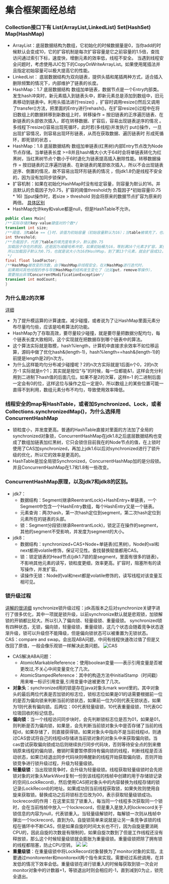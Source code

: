 # 集合框架面经总结
### Collection接口下有 List(ArrayList,LinkedList) Set(HashSet) Map(HashMap)
- ArrayList：底层数据结构为数组，它初始化的时候数据量是0，当你add的时候默认会变成10，它的扩容机制是每次扩容容量是它之前容量的1.5倍，查找访问通过索引下标，速度快，增删元素的效率低，线程不安全。 当遇到线程安全问题时，考虑使用JUC包下的CopyOnWriteArrayList。如果使用尾插法并且指定初始容量可以极大提高它的性能。
- LinkedList： 底层数据结构为双向链表，提供头插和尾插两种方式，适合插入删除频繁的情况下，内部维护了链表的长度。
- HashMap：1.7 底层数据结构 数组加单链表，数据节点是一个Entry内部类。发生hash冲突时，新元素插入到链表头中，即新元素总是添加到数组中，旧元素移动到链表中。利用头插法进行resize() ，扩容时调用resize()然后又调用了transfer()方法，把里面的Entry进行rehash()。在扩容resize()过程中在将旧数组上的数据转移到新数组上时，转移操作 = 按旧链表的正序遍历链表、在新链表的头部依次插入，即在转移数据、扩容后，容易出现链表逆序的情况 。多线程下resize()容易出现死循环，此时若(多线程)并发执行 put()操作，一旦出现扩容情况，则容易出现环形链表，从而在获取数据、遍历链表时 形成死循环，即死锁的状态 。
- HashMap：1.8 底层数据结构 数组加单链表(红黑树)内部Entry节点改为Node节点存储。当单链表长度 >=8并且hash桶大小大于64时会将单链表转化为红黑树，当红黑树节点个数小于6时退化为链表提高插入删除性能。转移数据操作 = 按旧链表的正序遍历链表、在新链表的尾部依次插入，所以不会出现链表逆序、倒置的情况，故不容易出现环形链表的情况 ，但jdk1.8仍是线程不安全的，因为没有加同步锁保护。
- 扩容机制：如果在初始化HashMap时没有给定容量，则容量为默认的16。并且默认的负载因子为0.75，扩容的阈值threshold为 负载因子*初始容量(0.75 * 16) 当put操作时，若size > threshold 则会将原来的数据节点扩容为原来的两倍。
[具体区别](https://blog.csdn.net/sky_xin/article/details/84926333) 
- HashMap允许key和value都是null，但是HashTable不允许。
```java
public class Main{
/**实际存储的key-value键值对的个数*/
transient int size;
/**阈值，当table == {}时，该值为初始容量（初始容量默认为16）；当table被填充了，也就是为table分配内存空间后，threshold一般为 capacity*loadFactory。HashMap在进行扩容时需要参考threshold，后面会详细谈到*/
int threshold;
/**负载因子，代表了table的填充度有多少，默认是0.75
 加载因子存在的原因，还是因为减缓哈希冲突，如果初始桶为16，等到满16个元素才扩容，某些桶里可能就有不止一个元素了。
 所以加载因子默认为0.75，也就是说大小为16的HashMap，到了第13个元素，就会扩容成32。
 */
final float loadFactor;
/**HashMap被改变的次数，由于HashMap非线程安全，在对HashMap进行迭代时，
 如果期间其他线程的参与导致HashMap的结构发生变化了（比如put，remove等操作），
 需要抛出异常ConcurrentModificationException*/
transient int modCount;
}
```
### 为什么是2的次幂
[详细](https://blog.csdn.net/sidihuo/article/details/78489820) 
- 为了提升模运算的计算速度。减少碰撞，或者说为了让HashMap里面元素分布尽量均匀些，应该是哈希算法的功能。
- HashMap为了存取高效，要尽量较少碰撞，就是要尽量把数据分配均匀，每个链表长度大致相同，这个实现就在把数据存到哪个链表中的算法。
- 这个算法实际就是取模，hash%length，计算机中直接求余效率不如位移运算，源码中做了优化hash&(length-1)，hash%length==hash&(length-1)的前提是length是2的n次方。
- 为什么这样能均匀分布减少碰撞呢？2的n次方实际就是1后面n个0，2的n次方-1  实际就是n个1；其实就是按位“与”的时候，每一位都能&1，这样会充分利用到二进制下hash值的后面几位。如果不是2的次幂，这样n-1 的二进制后面一定会有0的位，这样这位与操作之后一定是0，所以数组上的某些位置可能一直得不到利用，数组元素分布不均匀，导致使用效率降低。
### 线程安全的map有HashTable，或者加Synchronized、Lock，或者Collections.synchronizedMap()，为什么选择用ConcurrentHashMap
- 锁粒度小，并发度更高。普通的HashTable直接对里面的方法加了全局的synchronized对象锁，ConcurrentHashMap在jdk1.8之后底层数据结构也变成了数组加链表加红黑树，它只会锁住目前我在的Node节点的值，在上锁时使用了CAS加synchronized，再加上jdk1.6以后对synchronized进行了锁升级的优化，所以它的效率是更高的。
- HashTable是加全局锁Synchronized，ConcurrentHashMap加的是分段锁。并且ConcurrentHashMap在1.7和1.8有一些改变。  
### ConcurrentHashMap原理，以及jdk7和jdk8的区别。
- jdk7：
    - 数据结构：Segment(继承ReentrantLock)+HashEntry+单链表，一个Segment中包含一个HashEntry数组，每个HashEntry又是一个链表。
    - 元素查询：两次hash，第一次hash定位到segment，第二次hash定位到元素所在的链表的头部。
    - 锁：Segment分段锁(继承ReentrantLock)，锁定正在操作的segment，其他的segment不受影响，并发度为segment的大小。
- jdk8：
    - 数据结构：synchronized+CAS+Node+单链表(红黑树)，Node的val和next都用volatile修饰，保证可见性。查找替换赋值都用CAS。
    - 锁：锁定链表的Head节点(jdk1.7锁的是segment，里面有很多的链表)，不影响其他元素的读写，锁粒度更细，效率更高。扩容时，阻塞所有的读写操作，并发扩容。
    - 读操作无锁：Node的val和next都是volatile修饰的，读写线程对该变量互相可见。
### 锁升级过程
[讲解的很详细](https://blog.csdn.net/wangyy130/article/details/106495180/) 
synchronize锁升级过程：jdk高版本之后对synchronize关键字进行了很多优化，其中一项就是锁升级，以前synchronize默认就是悲观锁，加锁解锁的开销都比较大。所以引入了偏向锁、轻量级锁、重量级锁。 synchronized锁有四种状态，无锁，偏向锁，轻量级锁，重量级锁，这几个状态会随着竞争状态逐渐升级，锁可以升级但不能降级，但是偏向锁状态可以被重置为无锁状态。 
CAS：compare and swap。会出现ABA问题，中间有线程快速改过值了但是又改回了原值，一般会像乐观锁一样解决此类问题。
![CAS](https://img-blog.csdnimg.cn/20200602171359487.png?x-oss-process=image/watermark,type_ZmFuZ3poZW5naGVpdGk,shadow_10,text_aHR0cHM6Ly9ibG9nLmNzZG4ubmV0L3dhbmd5eTEzMA==,size_16,color_FFFFFF,t_70) 
- CAS解决ABA问题：
  - AtomicMarkableReference：使用boolean变量——表示引用变量是否被更改过,不关心中间变量变化了几次。
  - AtomicStampedReference：其中的构造方法中initialStamp（时间戳）用来唯一标识引用变量,引用变量中途被更改了几次。
- **对象头**：synchronized用的锁是存在java对象头mark word里的。其中对象头的最后两位代表是否加锁的标志位，锁标志位如果是01的话需要根据前一位的是否为偏向锁来判断当前的锁状态，如果前一位为0则代表无锁状态，如果为1则代表有偏向锁。后两位：00代表轻量级锁，10代表重量级锁，11代表GC垃圾回收的标记信息。
- **偏向锁**：当一个线程访问同步块时，会先判断锁标志位是否为01，如果是01，则判断是否为偏向锁，如果是，会先判断当前锁对象头中是否存储了当前的线程id，如果存储了，则直接获得锁。如果对象头中指向不是当前线程id，则通过CAS尝试将自己的线程id存储进当前锁对象的对象头中来获取偏向锁。当cas尝试获取偏向锁成功后则继续执行同步代码块，否则等待安全点的到来撤销原来线程的偏向锁，撤销时需要暂停原持有偏向锁的线程，判断线程是否活动状态，如果已经退出同步代码块则唤醒新的线程开始获取偏向锁，否则开始锁竞争进行锁升级过程，升级为轻量级锁。
- **轻量级锁**：当出现锁竞争时，会升级为轻量级锁。线程获取轻量级锁时会先把锁对象的对象头MarkWord复制一份到该线程的栈帧中创建的用于存储锁记录的空间(LockRecord)，然后使用CAS把对象头中的内容替换为线程存储的锁记录(LockRecord)的地址。如果成功则当前线程获取锁，如果失败则使用自旋来获取锁。替换成功之后将锁标志位改为00，表示获取轻量级锁成功。lockrecord的作用：在这里实现了锁重入，每当同一个线程多次获取同一个锁时，会在当前栈帧中放入一个lockrecord，但是重入是放入的lockrecord关于锁信息的内容为null，代表锁重入。当轻量级解锁时，每解锁一次则从栈帧中弹出一个lockrecord，直到为0。自旋锁简单来说就是让另一条竞争该锁的线程在循环中不断CAS，但是如果自旋的时间太长也不行，因为自旋是要消耗CPU的，因此自旋的次数是有限制的，如果自旋次数到了但是工作线程还没有释放锁，那么这个时候轻量级锁就会膨胀为重量级锁。重量级锁把除了拥有锁的线程都阻塞，防止CPU空转。
![](https://img-blog.csdnimg.cn/20200603145142474.png?x-oss-process=image/watermark,type_ZmFuZ3poZW5naGVpdGk,shadow_10,text_aHR0cHM6Ly9ibG9nLmNzZG4ubmV0L3dhbmd5eTEzMA==,size_16,color_FFFFFF,t_70)
![](https://img-blog.csdnimg.cn/2020060314564655.png?x-oss-process=image/watermark,type_ZmFuZ3poZW5naGVpdGk,shadow_10,text_aHR0cHM6Ly9ibG9nLmNzZG4ubmV0L3dhbmd5eTEzMA==,size_16,color_FFFFFF,t_70)
- **重量级锁**：在重量级锁中将LockRecord对象替换为了monitor对象的实现。主要通过monitorenter和monitorexit两个指令来实现。需要经过系统调用，在并发低的情况下效率会低。重量级锁在进行锁重入的时候每获取到锁一次会对monitor对象中的计数器+1，等锁退出时则会相应的-1，直到减到0为止，锁完全退出。
